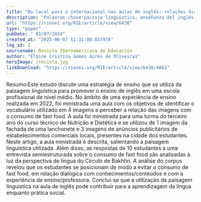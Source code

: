 ```yaml
---
title: "Do local para o internacional nas aulas de inglês: relações dialógicas entre a paisagem linguística e o ensino da línguaem uma escola profissional de nível médio"
description: "Palavras-chave:paisaje lingüístico; enseñanza del inglés; formación profesional; análisis dialógico del discurso."
url: "https://rieoei.org/RIE/article/view/6438"
type: "paper"
pubDate: " 01/07/2024"
created_at: "2025-06-07 11:31:08.857978"
log_id: 2
sourcename: Revista Iberoamericana de Educación
author: "Elaine Cristina Gomes Aires de Oliveira1"
heroImage: /revista.jpg
linkDownload: "https://rieoei.org/RIE/article/view/6438/4861"
---
```


Resumo:Este estudo discute uma estratégia de ensino que se utiliza da paisagem linguística para promover o ensino de inglês em uma escola profissional de nível médio. No âmbito de uma experiência de ensino realizada em 2022, foi ministrada uma aula com os objetivos de identificar o vocabulário utilizado em 4 imagens e perceber a relação das imagens com o consumo de fast food. A aula foi ministrada para uma turma do terceiro ano do curso técnico de Nutrição e Dietética e se utilizou de 1 imagem da fachada de uma lanchonete e 3 imagens de anúncios publicitários de estabelecimentos comerciais locais, presentes na cidade dos estudantes. Neste artigo, a aula ministrada é descrita, salientando a paisagem linguística utilizada. Além disso, as respostas de 10 estudantes a uma entrevista semiestruturada sobre o consumo de fast food são analisadas à luz da perspectiva de língua do Círculo de Bakhtin. A análise do corpus revelou que os estudantes se posicionam de modo a evitar o consumo de fast food, em relação dialógica com conhecimentos/conteúdos e com a experiência de ensino/professora. Conclui-se que a utilização da paisagem linguística na aula de inglês pode contribuir para a aprendizagem da língua enquanto prática social.
